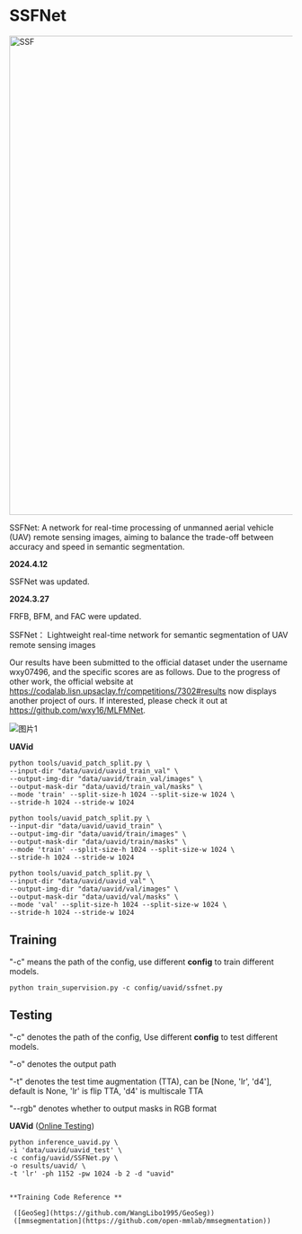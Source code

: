 # SSFNet
<img width="853" alt="SSF" src="https://github.com/wxy16/SSFNet/assets/128227957/84d8523d-6e80-4e4b-a5e4-dcf560babbd1">


SSFNet: A network for real-time processing of unmanned aerial vehicle (UAV) remote sensing images, aiming to balance the trade-off between accuracy and speed in semantic segmentation.


**2024.4.12**

SSFNet was updated.

**2024.3.27**

FRFB, BFM, and FAC were updated.

SSFNet： Lightweight real-time network for semantic segmentation of UAV remote sensing images

Our results have been submitted to the official dataset under the username wxy07496, and the specific scores are as follows. Due to the progress of other work, the official website at https://codalab.lisn.upsaclay.fr/competitions/7302#results now displays another project of ours. If interested, please check it out at https://github.com/wxy16/MLFMNet.


![图片1](https://github.com/wxy16/SSFNet/assets/128227957/c2fa5f37-51a1-4191-a8bd-f34d9f9b4b3a)



**UAVid**
```
python tools/uavid_patch_split.py \
--input-dir "data/uavid/uavid_train_val" \
--output-img-dir "data/uavid/train_val/images" \
--output-mask-dir "data/uavid/train_val/masks" \
--mode 'train' --split-size-h 1024 --split-size-w 1024 \
--stride-h 1024 --stride-w 1024
```

```
python tools/uavid_patch_split.py \
--input-dir "data/uavid/uavid_train" \
--output-img-dir "data/uavid/train/images" \
--output-mask-dir "data/uavid/train/masks" \
--mode 'train' --split-size-h 1024 --split-size-w 1024 \
--stride-h 1024 --stride-w 1024
```

```
python tools/uavid_patch_split.py \
--input-dir "data/uavid/uavid_val" \
--output-img-dir "data/uavid/val/images" \
--output-mask-dir "data/uavid/val/masks" \
--mode 'val' --split-size-h 1024 --split-size-w 1024 \
--stride-h 1024 --stride-w 1024
```

## Training

"-c" means the path of the config, use different **config** to train different models.

```
python train_supervision.py -c config/uavid/ssfnet.py
```

## Testing

"-c" denotes the path of the config, Use different **config** to test different models. 

"-o" denotes the output path 

"-t" denotes the test time augmentation (TTA), can be [None, 'lr', 'd4'], default is None, 'lr' is flip TTA, 'd4' is multiscale TTA

"--rgb" denotes whether to output masks in RGB format

**UAVid** ([Online Testing](https://codalab.lisn.upsaclay.fr/competitions/7302))
```
python inference_uavid.py \
-i 'data/uavid/uavid_test' \
-c config/uavid/SSFNet.py \
-o results/uavid/ \
-t 'lr' -ph 1152 -pw 1024 -b 2 -d "uavid"


**Training Code Reference **

 ([GeoSeg](https://github.com/WangLibo1995/GeoSeg))
 ([mmsegmentation](https://github.com/open-mmlab/mmsegmentation))

